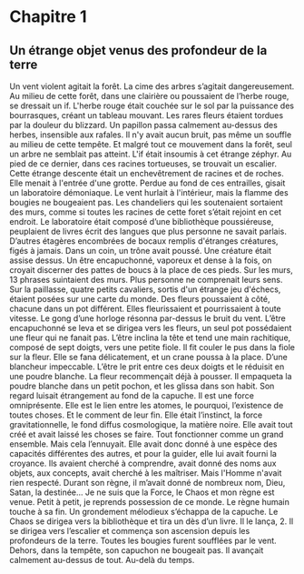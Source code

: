 # Chapitre 1
## Un étrange objet venus des profondeur de la terre

Un vent violent agitait la forêt. La cime des arbres s’agitait dangereusement. Au milieu de cette forêt, dans une clairière ou poussaient de l’herbe rouge, se dressait un if. L'herbe rouge était couchée sur le sol par la puissance des bourrasques, créant un tableau mouvant. Les rares fleurs étaient tordues par la douleur du blizzard. Un papillon passa calmement au-dessus des herbes, insensible aux rafales. Il n'y avait aucun bruit, pas même un souffle au milieu de cette tempête. Et malgré tout ce mouvement dans la forêt, seul un arbre ne semblait pas atteint. L'if était insoumis à cet étrange zéphyr. Au pied de ce dernier, dans ces racines tortueuses, se trouvait un escalier. Cette étrange descente était un enchevêtrement de racines et de roches. Elle menait à l'entrée d'une grotte. Perdue au fond de ces entrailles, gisait un laboratoire démoniaque. Le vent hurlait à l'intérieur, mais la flamme des bougies ne bougeaient pas. Les chandeliers qui les soutenaient sortaient des murs, comme si toutes les racines de cette foret s’était rejoint en cet endroit. Le laboratoire était composé d’une bibliothèque poussiéreuse, peuplaient de livres écrit des langues que plus personne ne savait parlais.  D’autres étagères encombrées de bocaux remplis d'étranges créatures, figés à jamais. Dans un coin, un trône avait poussé. Une créature était assise dessus. Un être encapuchonné, vaporeux et dense à la fois, on croyait discerner des pattes de boucs à la place de ces pieds. Sur les murs, 13 phrases suintaient des murs. Plus personne ne comprenait leurs sens. Sur la paillasse, quatre petits cavaliers, sortis d'un étrange jeu d'échecs, étaient posées sur une carte du monde. Des fleurs poussaient à côté, chacune dans un pot différent. Elles fleurissaient et pourrissaient à toute vitesse. Le gong d’une horloge résonna par-dessus le bruit du vent. L’être encapuchonné se leva et se dirigea vers les fleurs, un seul pot possédaient une fleur qui ne fanait pas. L’être inclina la tête et tend une main rachitique, composé de sept doigts, vers une petite fiole. Il fit couler le pus dans la fiole sur la fleur. Elle se fana délicatement, et un crane poussa à la place. D’une blancheur impeccable. L’être le prit entre ces deux doigts et le réduisit en une poudre blanche. La fleur recommençait déjà à pousser. Il empaqueta la poudre blanche dans un petit pochon, et les glissa dans son habit. Son regard luisait étrangement au fond de la capuche. 
Il est une force omniprésente. Elle est le lien entre les atomes, le pourquoi, l’existence de toutes choses. Et le comment de leur fin. Elle était l’instinct, la force gravitationnelle, le fond diffus cosmologique, la matière noire. Elle avait tout créé et avait laissé les choses se faire. Tout fonctionner comme un grand ensemble. Mais cela l’ennuyait. Elle avait donc donné à une espèce des capacités différentes des autres, et pour la guider, elle lui avait fourni la croyance. Ils avaient cherché à comprendre, avait donné des noms aux objets, aux concepts, avait cherché à les maîtriser. Mais l'Homme n'avait rien respecté. Durant son règne, il m’avait donné de nombreux nom, Dieu, Satan, la destinée… Je ne suis que la Force, le Chaos  et mon règne est venue. Petit à petit, je reprends possession de ce monde. Le règne humain touche à sa fin.
Un grondement mélodieux s’échappa de la capuche. Le Chaos se dirigea vers la bibliothèque et tira un dès d’un livre. Il le lança, 2. Il se dirigea vers l’escalier et commença son ascension depuis les profondeurs de la terre. Toutes les bougies furent soufflées par le vent. Dehors, dans la tempête, son capuchon ne bougeait pas. Il avançait calmement au-dessus de tout. Au-delà du temps. 

